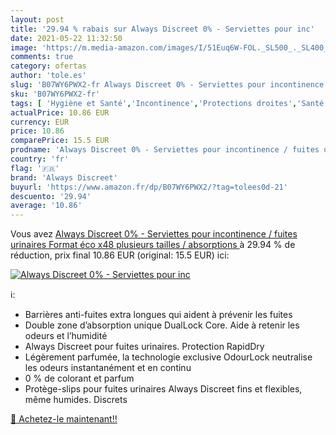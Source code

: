 ```yaml
---
layout: post
title: '29.94 % rabais sur Always Discreet 0% - Serviettes pour inc'
date: 2021-05-22 11:32:50
image: 'https://m.media-amazon.com/images/I/51Euq6W-FOL._SL500_._SL400_.jpg'
comments: true
category: ofertas
author: 'tole.es'
slug: 'B07WY6PWX2-fr Always Discreet 0% - Serviettes pour incontinence / fuites...'
sku: 'B07WY6PWX2-fr'
tags: [ 'Hygiène et Santé','Incontinence','Protections droites','Santé et premiers soins','always discreet', ]
actualPrice: 10.86 EUR
currency: EUR
price: 10.86
comparePrice: 15.5 EUR
prodname: 'Always Discreet 0% - Serviettes pour incontinence / fuites urinaires  Format éco x48  plusieurs tailles / absorptions '
country: 'fr'
flag: '🇫🇷'
brand: 'Always Discreet'
buyurl: 'https://www.amazon.fr/dp/B07WY6PWX2/?tag=tolees0d-21'
descuento: '29.94'
average: '10.86'
---
```


Vous avez [Always Discreet 0% - Serviettes pour incontinence / fuites urinaires  Format éco x48  plusieurs tailles / absorptions ](https://www.amazon.fr/dp/B07WY6PWX2/?tag=tolees0d-21)  à  29.94 % de réduction, prix final  10.86 EUR (original: 15.5 EUR) ici:

[![Always Discreet 0% - Serviettes pour inc](https://m.media-amazon.com/images/I/51Euq6W-FOL._SL500_._SL400_.jpg)](https://www.amazon.fr/dp/B07WY6PWX2/?tag=tolees0d-21)

ℹ️:

- Barrières anti-fuites extra longues qui aident à prévenir les fuites
- Double zone d’absorption unique DualLock Core. Aide à retenir les odeurs et l’humidité
- Always Discreet pour fuites urinaires. Protection RapidDry
- Légèrement parfumée, la technologie exclusive OdourLock neutralise les odeurs instantanément et en continu
- 0 % de colorant et parfum
- Protège-slips pour fuites urinaires Always Discreet fins et flexibles, même humides. Discrets

[🛒 Achetez-le maintenant!!](https://www.amazon.fr/dp/B07WY6PWX2/?tag=tolees0d-21)
